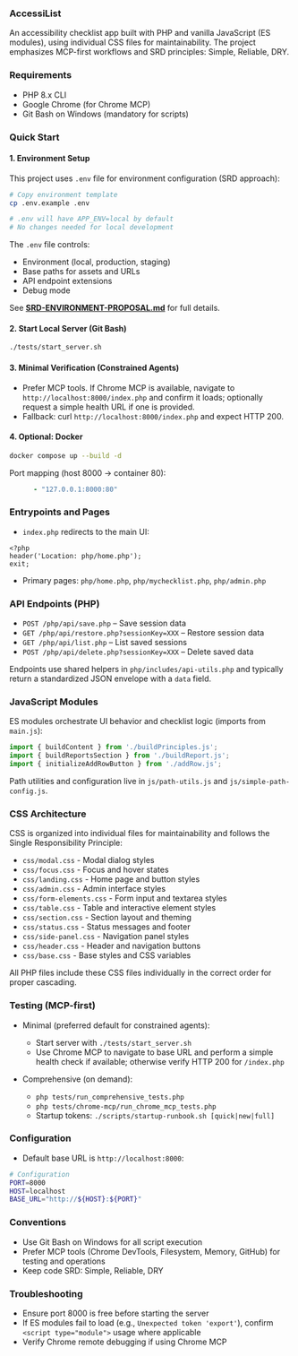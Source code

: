 ### AccessiList

An accessibility checklist app built with PHP and vanilla JavaScript (ES modules), using individual CSS files for maintainability. The project emphasizes MCP-first workflows and SRD principles: Simple, Reliable, DRY.

### Requirements

- PHP 8.x CLI
- Google Chrome (for Chrome MCP)
- Git Bash on Windows (mandatory for scripts)

### Quick Start

#### 1. Environment Setup

This project uses `.env` file for environment configuration (SRD approach):

```bash
# Copy environment template
cp .env.example .env

# .env will have APP_ENV=local by default
# No changes needed for local development
```

The `.env` file controls:
- Environment (local, production, staging)
- Base paths for assets and URLs
- API endpoint extensions
- Debug mode

See **[SRD-ENVIRONMENT-PROPOSAL.md](SRD-ENVIRONMENT-PROPOSAL.md)** for full details.

#### 2. Start Local Server (Git Bash)

```bash
./tests/start_server.sh
```

#### 3. Minimal Verification (Constrained Agents)

- Prefer MCP tools. If Chrome MCP is available, navigate to `http://localhost:8000/index.php` and confirm it loads; optionally request a simple health URL if one is provided.
- Fallback: curl `http://localhost:8000/index.php` and expect HTTP 200.

#### 4. Optional: Docker

```bash
docker compose up --build -d
```

Port mapping (host 8000 → container 80):

```7:8:docker-compose.yml
      - "127.0.0.1:8000:80"
```

### Entrypoints and Pages

- `index.php` redirects to the main UI:

```1:3:index.php
<?php
header('Location: php/home.php');
exit;
```

- Primary pages: `php/home.php`, `php/mychecklist.php`, `php/admin.php`

### API Endpoints (PHP)

- `POST /php/api/save.php` – Save session data
- `GET /php/api/restore.php?sessionKey=XXX` – Restore session data
- `GET /php/api/list.php` – List saved sessions
- `POST /php/api/delete.php?sessionKey=XXX` – Delete saved data

Endpoints use shared helpers in `php/includes/api-utils.php` and typically return a standardized JSON envelope with a `data` field.

### JavaScript Modules

ES modules orchestrate UI behavior and checklist logic (imports from `main.js`):

```11:14:js/main.js
import { buildContent } from './buildPrinciples.js';
import { buildReportsSection } from './buildReport.js';
import { initializeAddRowButton } from './addRow.js';
```

Path utilities and configuration live in `js/path-utils.js` and `js/simple-path-config.js`.

### CSS Architecture

CSS is organized into individual files for maintainability and follows the Single Responsibility Principle:

- `css/modal.css` - Modal dialog styles
- `css/focus.css` - Focus and hover states
- `css/landing.css` - Home page and button styles
- `css/admin.css` - Admin interface styles
- `css/form-elements.css` - Form input and textarea styles
- `css/table.css` - Table and interactive element styles
- `css/section.css` - Section layout and theming
- `css/status.css` - Status messages and footer
- `css/side-panel.css` - Navigation panel styles
- `css/header.css` - Header and navigation buttons
- `css/base.css` - Base styles and CSS variables

All PHP files include these CSS files individually in the correct order for proper cascading.

### Testing (MCP-first)

- Minimal (preferred default for constrained agents):
  - Start server with `./tests/start_server.sh`
  - Use Chrome MCP to navigate to base URL and perform a simple health check if available; otherwise verify HTTP 200 for `/index.php`

- Comprehensive (on demand):
  - `php tests/run_comprehensive_tests.php`
  - `php tests/chrome-mcp/run_chrome_mcp_tests.php`
  - Startup tokens: `./scripts/startup-runbook.sh [quick|new|full]`

### Configuration

- Default base URL is `http://localhost:8000`:

```7:11:tests/start_server.sh
# Configuration
PORT=8000
HOST=localhost
BASE_URL="http://${HOST}:${PORT}"
```

### Conventions

- Use Git Bash on Windows for all script execution
- Prefer MCP tools (Chrome DevTools, Filesystem, Memory, GitHub) for testing and operations
- Keep code SRD: Simple, Reliable, DRY

### Troubleshooting

- Ensure port 8000 is free before starting the server
- If ES modules fail to load (e.g., `Unexpected token 'export'`), confirm `<script type="module">` usage where applicable
- Verify Chrome remote debugging if using Chrome MCP
